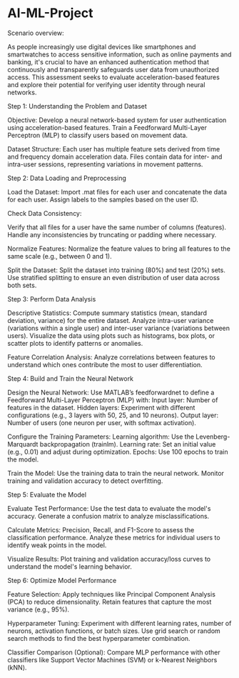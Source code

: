 # AI-ML-Project

Scenario overview: 

As people increasingly use digital devices like smartphones and smartwatches to access sensitive information, such as online payments and banking, it's crucial to have an enhanced authentication method that continuously and transparently safeguards user data from unauthorized access. This assessment seeks to evaluate acceleration-based features and explore their potential for verifying user identity through neural networks.


Step 1: Understanding the Problem and Dataset

Objective:
Develop a neural network-based system for user authentication using acceleration-based features. 
Train a Feedforward Multi-Layer Perceptron (MLP) to classify users based on movement data.

Dataset Structure:
Each user has multiple feature sets derived from time and frequency domain acceleration data. 
Files contain data for inter- and intra-user sessions, representing variations in movement patterns.

Step 2: Data Loading and Preprocessing

Load the Dataset:
Import .mat files for each user and concatenate the data for each user.
Assign labels to the samples based on the user ID.

Check Data Consistency:

Verify that all files for a user have the same number of columns (features).
Handle any inconsistencies by truncating or padding where necessary.

Normalize Features:
Normalize the feature values to bring all features to the same scale (e.g., between 0 and 1).

Split the Dataset:
Split the dataset into training (80%) and test (20%) sets.
Use stratified splitting to ensure an even distribution of user data across both sets.

Step 3: Perform Data Analysis

Descriptive Statistics:
Compute summary statistics (mean, standard deviation, variance) for the entire dataset.
Analyze intra-user variance (variations within a single user) and inter-user variance (variations between users).
Visualize the data using plots such as histograms, box plots, or scatter plots to identify patterns or anomalies.

Feature Correlation Analysis:
Analyze correlations between features to understand which ones contribute the most to user differentiation.

Step 4: Build and Train the Neural Network

Design the Neural Network:
Use MATLAB’s feedforwardnet to define a Feedforward Multi-Layer Perceptron (MLP) with:
Input layer: Number of features in the dataset.
Hidden layers: Experiment with different configurations (e.g., 3 layers with 50, 25, and 10 neurons).
Output layer: Number of users (one neuron per user, with softmax activation).

Configure the Training Parameters:
Learning algorithm: Use the Levenberg-Marquardt backpropagation (trainlm).
Learning rate: Set an initial value (e.g., 0.01) and adjust during optimization.
Epochs: Use 100 epochs to train the model.

Train the Model:
Use the training data to train the neural network.
Monitor training and validation accuracy to detect overfitting.

Step 5: Evaluate the Model

Evaluate Test Performance:
Use the test data to evaluate the model's accuracy.
Generate a confusion matrix to analyze misclassifications.

Calculate Metrics:
Precision, Recall, and F1-Score to assess the classification performance.
Analyze these metrics for individual users to identify weak points in the model.

Visualize Results:
Plot training and validation accuracy/loss curves to understand the model's learning behavior.

Step 6: Optimize Model Performance

Feature Selection:
Apply techniques like Principal Component Analysis (PCA) to reduce dimensionality.
Retain features that capture the most variance (e.g., 95%).

Hyperparameter Tuning:
Experiment with different learning rates, number of neurons, activation functions, or batch sizes.
Use grid search or random search methods to find the best hyperparameter combination.

Classifier Comparison (Optional):
Compare MLP performance with other classifiers like Support Vector Machines (SVM) or k-Nearest Neighbors (kNN).
